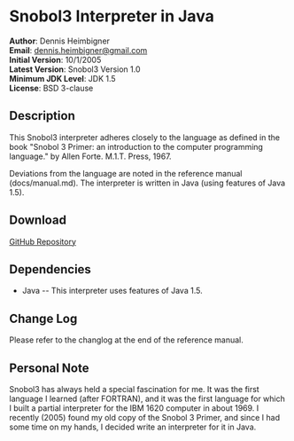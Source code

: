 # Snobol3 Interpreter in Java

__Author__: Dennis Heimbigner<br>
__Email__: dennis.heimbigner@gmail.com<br>
__Initial Version__: 10/1/2005<br>
__Latest Version__: Snobol3 Version 1.0<br>
__Minimum JDK Level__: JDK 1.5<br>
__License__: BSD 3-clause<br>

## Description
This Snobol3 interpreter adheres closely to the language as defined
in the book
    "Snobol 3 Primer: an introduction to the computer programming language." by Allen Forte. M.1.T. Press, 1967.

Deviations from the language are noted in the reference manual (docs/manual.md).
The interpreter is written in Java (using features of Java 1.5).

## Download
[GitHub Repository](https://github.com/DennisHeimbigner/snobol3)

## Dependencies
* Java -- This interpreter uses features of Java 1.5.

## Change Log
Please refer to the changlog at the end of the reference manual.

## Personal Note
Snobol3 has always held a special fascination for me. It was the
first language I learned (after FORTRAN), and it was the first
language for which I built a partial interpreter for the IBM
1620 computer in about 1969. I recently (2005) found my old copy
of the Snobol 3 Primer, and since I had some time on my hands, I
decided write an interpreter for it in Java.

